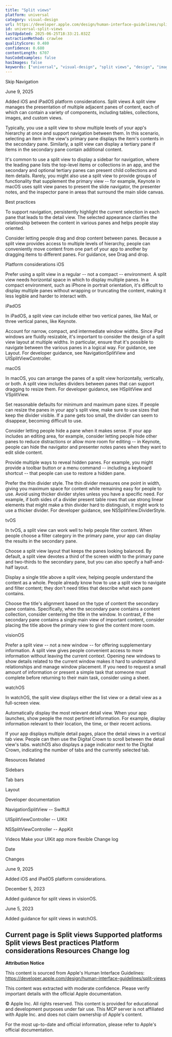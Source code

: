 ```yaml
---
title: "Split views"
platform: universal
category: visual-design
url: https://developer.apple.com/design/human-interface-guidelines/split-views
id: universal-split-views
lastUpdated: 2025-06-25T18:33:21.032Z
extractionMethod: crawlee
qualityScore: 0.480
confidence: 0.680
contentLength: 6707
hasCodeExamples: false
hasImages: false
keywords: ["universal", "visual-design", "split views", "design", "images", "layout", "navigation", "presentation", "selection", "ios"]
---
```

Skip Navigation

June 9, 2025

Added iOS and iPadOS platform considerations.
Split views
A split view manages the presentation of multiple adjacent panes of content, each of which can contain a variety of components, including tables, collections, images, and custom views.

Typically, you use a split view to show multiple levels of your app's hierarchy at once and support navigation between them. In this scenario, selecting an item in the view's primary pane displays the item's contents in the secondary pane. Similarly, a split view can display a tertiary pane if items in the secondary pane contain additional content.

It's common to use a split view to display a sidebar for navigation, where the leading pane lists the top-level items or collections in an app, and the secondary and optional tertiary panes can present child collections and item details. Rarely, you might also use a split view to provide groups of functionality that supplement the primary view -- for example, Keynote in macOS uses split view panes to present the slide navigator, the presenter notes, and the inspector pane in areas that surround the main slide canvas.

Best practices

To support navigation, persistently highlight the current selection in each pane that leads to the detail view. The selected appearance clarifies the relationship between the content in various panes and helps people stay oriented.

Consider letting people drag and drop content between panes. Because a split view provides access to multiple levels of hierarchy, people can conveniently move content from one part of your app to another by dragging items to different panes. For guidance, see Drag and drop.

Platform considerations
iOS

Prefer using a split view in a regular -- not a compact -- environment. A split view needs horizontal space in which to display multiple panes. In a compact environment, such as iPhone in portrait orientation, it's difficult to display multiple panes without wrapping or truncating the content, making it less legible and harder to interact with.

iPadOS

In iPadOS, a split view can include either two vertical panes, like Mail, or three vertical panes, like Keynote.

Account for narrow, compact, and intermediate window widths. Since iPad windows are fluidly resizable, it's important to consider the design of a split view layout at multiple widths. In particular, ensure that it's possible to navigate between the various panes in a logical way. For guidance, see Layout. For developer guidance, see NavigationSplitView and UISplitViewController.

macOS

In macOS, you can arrange the panes of a split view horizontally, vertically, or both. A split view includes dividers between panes that can support dragging to resize them. For developer guidance, see HSplitView and VSplitView.

Set reasonable defaults for minimum and maximum pane sizes. If people can resize the panes in your app's split view, make sure to use sizes that keep the divider visible. If a pane gets too small, the divider can seem to disappear, becoming difficult to use.

Consider letting people hide a pane when it makes sense. If your app includes an editing area, for example, consider letting people hide other panes to reduce distractions or allow more room for editing -- in Keynote, people can hide the navigator and presenter notes panes when they want to edit slide content.

Provide multiple ways to reveal hidden panes. For example, you might provide a toolbar button or a menu command -- including a keyboard shortcut -- that people can use to restore a hidden pane.

Prefer the thin divider style. The thin divider measures one point in width, giving you maximum space for content while remaining easy for people to use. Avoid using thicker divider styles unless you have a specific need. For example, if both sides of a divider present table rows that use strong linear elements that might make a thin divider hard to distinguish, it might work to use a thicker divider. For developer guidance, see NSSplitView.DividerStyle.

tvOS

In tvOS, a split view can work well to help people filter content. When people choose a filter category in the primary pane, your app can display the results in the secondary pane.

Choose a split view layout that keeps the panes looking balanced. By default, a split view devotes a third of the screen width to the primary pane and two-thirds to the secondary pane, but you can also specify a half-and-half layout.

Display a single title above a split view, helping people understand the content as a whole. People already know how to use a split view to navigate and filter content; they don't need titles that describe what each pane contains.

Choose the title's alignment based on the type of content the secondary pane contains. Specifically, when the secondary pane contains a content collection, consider centering the title in the window. In contrast, if the secondary pane contains a single main view of important content, consider placing the title above the primary view to give the content more room.

visionOS

Prefer a split view -- not a new window -- for offering supplementary information. A split view gives people convenient access to more information without leaving the current context. Opening new windows to show details related to the current window makes it hard to understand relationships and manage window placement. If you need to request a small amount of information or present a simple task that someone must complete before returning to their main task, consider using a sheet.

watchOS

In watchOS, the split view displays either the list view or a detail view as a full-screen view.

Automatically display the most relevant detail view. When your app launches, show people the most pertinent information. For example, display information relevant to their location, the time, or their recent actions.

If your app displays multiple detail pages, place the detail views in a vertical tab view. People can then use the Digital Crown to scroll between the detail view's tabs. watchOS also displays a page indicator next to the Digital Crown, indicating the number of tabs and the currently selected tab.

Resources
Related

Sidebars

Tab bars

Layout

Developer documentation

NavigationSplitView -- SwiftUI

UISplitViewController -- UIKit

NSSplitViewController -- AppKit

Videos
Make your UIKit app more flexible
Change log

Date

Changes

June 9, 2025

Added iOS and iPadOS platform considerations.

December 5, 2023

Added guidance for split views in visionOS.

June 5, 2023

Added guidance for split views in watchOS.

Current page is Split views
Supported platforms
Split views
Best practices
Platform considerations
Resources
Change log
---

**Attribution Notice**

This content is sourced from Apple's Human Interface Guidelines: https://developer.apple.com/design/human-interface-guidelines/split-views

This content was extracted with moderate confidence. Please verify important details with the official Apple documentation.

© Apple Inc. All rights reserved. This content is provided for educational and development purposes under fair use. This MCP server is not affiliated with Apple Inc. and does not claim ownership of Apple's content.

For the most up-to-date and official information, please refer to Apple's official documentation.
